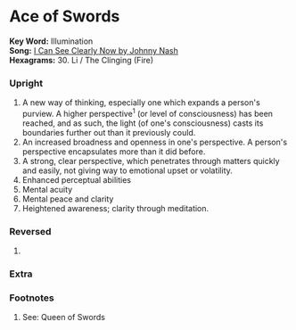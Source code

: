 # Ace of Swords

**Key Word:** Illumination  
**Song:** [I Can See Clearly Now by Johnny Nash](https://youtube.com/watch?v=b0cAWgTPiwM)  
**Hexagrams:** 30. Li / The Clinging (Fire)



### Upright

1) A new way of thinking, especially one which expands a person's purview. A higher perspective<sup>1</sup> (or level of consciousness) has been reached, and as such, the light (of one's consciousness) casts its boundaries further out than it previously could.
2) An increased broadness and openness in one's perspective. A person's perspective encapsulates more than it did before.
3) A strong, clear perspective, which penetrates through matters quickly and easily, not giving way to emotional upset or volatility.
4) Enhanced perceptual abilities
5) Mental acuity
6) Mental peace and clarity
7) Heightened awareness; clarity through meditation.



### Reversed

1) 



### Extra





### Footnotes

1. See: Queen of Swords


